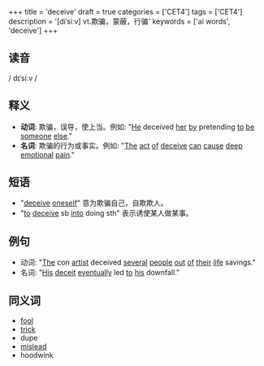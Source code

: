 +++
title = 'deceive'
draft = true
categories = ['CET4']
tags = ['CET4']
description = '[diˈsiːv] vt.欺骗，蒙蔽，行骗'
keywords = ['ai words', 'deceive']
+++

## 读音
/ dɪˈsiːv /

## 释义
- **动词**: 欺骗，误导，使上当。例如: "[He](/post/he/) deceived [her](/post/her/) [by](/post/by/) pretending [to](/post/to/) [be](/post/be/) [someone](/post/someone/) [else](/post/else/)."
- **名词**: 欺骗的行为或事实。例如: "[The](/post/the/) [act](/post/act/) [of](/post/of/) [deceive](/post/deceive/) [can](/post/can/) [cause](/post/cause/) [deep](/post/deep/) [emotional](/post/emotional/) [pain](/post/pain/)."

## 短语
- "[deceive](/post/deceive/) [oneself](/post/oneself/)" 意为欺骗自己，自欺欺人。
- "[to](/post/to/) [deceive](/post/deceive/) sb [into](/post/into/) doing sth" 表示诱使某人做某事。

## 例句
- 动词: "[The](/post/the/) con [artist](/post/artist/) deceived [several](/post/several/) [people](/post/people/) [out](/post/out/) [of](/post/of/) [their](/post/their/) [life](/post/life/) savings."
- 名词: "[His](/post/his/) [deceit](/post/deceit/) [eventually](/post/eventually/) led [to](/post/to/) [his](/post/his/) downfall."

## 同义词
- [fool](/post/fool/)
- [trick](/post/trick/)
- dupe
- [mislead](/post/mislead/)
- hoodwink
